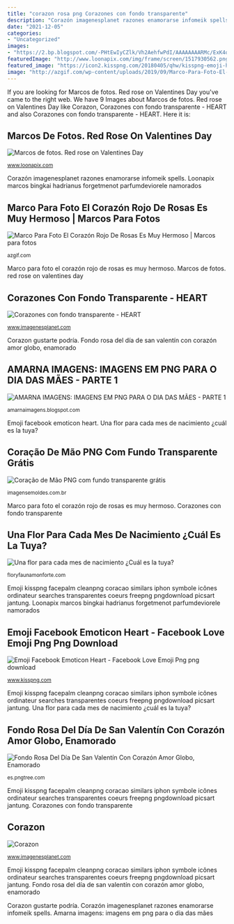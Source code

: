 ```yaml
---
title: "corazon rosa png Corazones con fondo transparente"
description: "Corazón imagenesplanet razones enamorarse infomeik spells"
date: "2021-12-05"
categories:
- "Uncategorized"
images:
- "https://2.bp.blogspot.com/-PHtEwIyCZlk/Vh2AehfwPdI/AAAAAAAARMc/ExK4qduWfBA/s1600/corazon-4.png"
featuredImage: "http://www.loonapix.com/img/frame/screen/1517930562.png"
featured_image: "https://icon2.kisspng.com/20180405/qhw/kisspng-emoji-heart-symbol-love-pink-hearts-5ac6859252a685.3944571815229597623385.jpg"
image: "http://azgif.com/wp-content/uploads/2019/09/Marco-Para-Foto-El-Corazón-Rojo-De-Rosas-Es-Muy-Hermoso-300x405.png"
---
```


If you are looking for Marcos de fotos. Red rose on Valentines Day you've came to the right web. We have 9 Images about Marcos de fotos. Red rose on Valentines Day like Corazon, Corazones con fondo transparente - HEART and also Corazones con fondo transparente - HEART. Here it is:

## Marcos De Fotos. Red Rose On Valentines Day

![Marcos de fotos. Red rose on Valentines Day](http://www.loonapix.com/img/frame/screen/1517930562.png "Una flor para cada mes de nacimiento ¿cuál es la tuya?")

<small>www.loonapix.com</small>

Corazón imagenesplanet razones enamorarse infomeik spells. Loonapix marcos bingkai hadrianus forgetmenot parfumdeviorele namorados

## Marco Para Foto El Corazón Rojo De Rosas Es Muy Hermoso | Marcos Para Fotos

![Marco Para Foto El Corazón Rojo De Rosas Es Muy Hermoso | Marcos para fotos](http://azgif.com/wp-content/uploads/2019/09/Marco-Para-Foto-El-Corazón-Rojo-De-Rosas-Es-Muy-Hermoso-300x405.png "Corazón imagenesplanet razones enamorarse infomeik spells")

<small>azgif.com</small>

Marco para foto el corazón rojo de rosas es muy hermoso. Marcos de fotos. red rose on valentines day

## Corazones Con Fondo Transparente - HEART

![Corazones con fondo transparente - HEART](https://2.bp.blogspot.com/-PHtEwIyCZlk/Vh2AehfwPdI/AAAAAAAARMc/ExK4qduWfBA/s1600/corazon-4.png "Fondo rosa del día de san valentín con corazón amor globo, enamorado")

<small>www.imagenesplanet.com</small>

Corazon gustarte podría. Fondo rosa del día de san valentín con corazón amor globo, enamorado

## AMARNA IMAGENS: IMAGENS EM PNG PARA O DIA DAS MÃES - PARTE 1

![AMARNA IMAGENS: IMAGENS EM PNG PARA O DIA DAS MÃES - PARTE 1](http://2.bp.blogspot.com/-Puc95XDzXAk/T5MoTg6zPRI/AAAAAAAAZOY/E-KLYQeead8/s1600/B20.png "Emoji facebook emoticon heart")

<small>amarnaimagens.blogspot.com</small>

Emoji facebook emoticon heart. Una flor para cada mes de nacimiento ¿cuál es la tuya?

## Coração De Mão PNG Com Fundo Transparente Grátis

![Coração de Mão PNG com fundo transparente grátis](https://imagensemoldes.com.br/wp-content/uploads/2020/06/Coração-de-Mão-PNG.png "Una flor para cada mes de nacimiento ¿cuál es la tuya?")

<small>imagensemoldes.com.br</small>

Marco para foto el corazón rojo de rosas es muy hermoso. Corazones con fondo transparente

## Una Flor Para Cada Mes De Nacimiento ¿Cuál Es La Tuya?

![Una flor para cada mes de nacimiento ¿Cuál es la tuya?](https://floryfaunamonforte.com/wp-content/uploads/2017/10/flor-mes-de-nacimientorosa.png "Coração de mão png com fundo transparente grátis")

<small>floryfaunamonforte.com</small>

Emoji kisspng facepalm cleanpng coracao similars iphon symbole icônes ordinateur searches transparentes coeurs freepng pngdownload picsart jantung. Loonapix marcos bingkai hadrianus forgetmenot parfumdeviorele namorados

## Emoji Facebook Emoticon Heart - Facebook Love Emoji Png Png Download

![Emoji Facebook Emoticon Heart - Facebook Love Emoji Png png download](https://icon2.kisspng.com/20180405/qhw/kisspng-emoji-heart-symbol-love-pink-hearts-5ac6859252a685.3944571815229597623385.jpg "Amarna imagens: imagens em png para o dia das mães")

<small>www.kisspng.com</small>

Emoji kisspng facepalm cleanpng coracao similars iphon symbole icônes ordinateur searches transparentes coeurs freepng pngdownload picsart jantung. Una flor para cada mes de nacimiento ¿cuál es la tuya?

## Fondo Rosa Del Día De San Valentín Con Corazón Amor Globo, Enamorado

![Fondo Rosa Del Día De San Valentín Con Corazón Amor Globo, Enamorado](https://png.pngtree.com/thumb_back/fw800/background/20191227/pngtree-valentines-day-pink-background-with-heart-love-baloon-image_325408.jpg "Corazones con fondo transparente")

<small>es.pngtree.com</small>

Emoji kisspng facepalm cleanpng coracao similars iphon symbole icônes ordinateur searches transparentes coeurs freepng pngdownload picsart jantung. Corazones con fondo transparente

## Corazon

![Corazon](https://2.bp.blogspot.com/-RQf8_rgAgQs/VCnqzcfjpvI/AAAAAAAAN4A/6mSmiq4Mcz8/s1600/corazon%2Btrazo.png "Fondo rosa del día de san valentín con corazón amor globo, enamorado")

<small>www.imagenesplanet.com</small>

Emoji kisspng facepalm cleanpng coracao similars iphon symbole icônes ordinateur searches transparentes coeurs freepng pngdownload picsart jantung. Fondo rosa del día de san valentín con corazón amor globo, enamorado

Corazon gustarte podría. Corazón imagenesplanet razones enamorarse infomeik spells. Amarna imagens: imagens em png para o dia das mães
